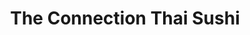 ---
layout: place
title: "The Connection Thai Sushi"
permalink: /nevada/henderson/the-connection-thai-sushi.html
stateAbbr: NV
stateName: Nevada
cityName: Henderson
seo:
  name: "The Connection Thai Sushi"
  type: Restaurant
  links: http://theconnectionthaisushi.net/
description: "Looking for sushi in Henderson, Nevada? Check out The Connection Thai Sushi for a delightful Japanese dining experience. Enjoy a variety of sushi and other d..."
place_id: ChIJ8y2fQ_TRyIAR7d89bGf2jjw
photos:
  - name: >-
      places/ChIJ8y2fQ_TRyIAR7d89bGf2jjw/photos/AeeoHcK6dptBZQZadLwlaipSNPJIHMvNoH6SGabcEqT5IeME8UiqRAZCGiEryPKg3LciP6CxZNG2ii70V_mxM3O71p0wVzPnaSDpsPnehK_3rxhd1d9iSN5_BWCe_B-pMTvMr5JkYd84X6e-AjIS0DQP6IffJx5znsSN6c_dawFPPDN-m9L6LGCHQRAA5UDnjQLbm1y0VFPC7MAiK3USe_Uf2fh3MineL9qlSIgsPJ4J84TtIOSo_qNx0EqqCD8Z1hBMgsfv59TatSjRht4n0t0ZLSYjsziTad-ra0eaBL2SKItPPg
    widthPx: 3024
    heightPx: 4032
    authorAttributions:
      - displayName: The Connection Thai Sushi
        uri: https://maps.google.com/maps/contrib/115336535608967455278
        photoUri: >-
          https://lh3.googleusercontent.com/a-/ALV-UjXcCEiApfbOgaZIRopZfRLwDFz5aLyIYz2BAMU9nLbzs7NOMGR3=s100-p-k-no-mo
    flagContentUri: >-
      https://www.google.com/local/imagery/report/?cb_client=maps_api_places.places_api&image_key=!1e10!2sAF1QipO_4N1UsESsoIlRbFlKc8Jsy5meF_kDp_FAIB-9&hl=en-US
    googleMapsUri: >-
      https://www.google.com/maps/place//data=!3m4!1e2!3m2!1sAF1QipO_4N1UsESsoIlRbFlKc8Jsy5meF_kDp_FAIB-9!2e10!4m2!3m1!1s0x80c8d1f4439f2df3:0x3c8ef6676c3ddfed
  - name: >-
      places/ChIJ8y2fQ_TRyIAR7d89bGf2jjw/photos/AeeoHcJjoxp51bGm-Cp78GS6MQYQzLcLo15dBf3nm2W4uJhdynt_SG9KS8tdd7oiy6aRDMfmhtCDuXT9c4G4s1nn077_ZHoTXsJl_gGUo8UkuVz4Dm-ip4A2vsL2YhYLNDEPSRPs9wSgIuhYdk2ZnlzgewiHCXGd3CbSJNBrlvTwaCMHyKyjh8SV34vig2KWc1z9EQ02HBx16H3bi2NyyO4z8LueLbxXcaBu3JB5Y0Xl4lZDF6ZPPdv2z-SXC5NaqDgnMeYni54ZN3NqbK61ptxUUd5fVsDQVe6xdCwUqEwrYEC9zQ
    widthPx: 4032
    heightPx: 2269
    authorAttributions:
      - displayName: The Connection Thai Sushi
        uri: https://maps.google.com/maps/contrib/115336535608967455278
        photoUri: >-
          https://lh3.googleusercontent.com/a-/ALV-UjXcCEiApfbOgaZIRopZfRLwDFz5aLyIYz2BAMU9nLbzs7NOMGR3=s100-p-k-no-mo
    flagContentUri: >-
      https://www.google.com/local/imagery/report/?cb_client=maps_api_places.places_api&image_key=!1e10!2sAF1QipPiAUPoiifAVkCMRMemIQ2dG8zXpsV-MDxmV7ew&hl=en-US
    googleMapsUri: >-
      https://www.google.com/maps/place//data=!3m4!1e2!3m2!1sAF1QipPiAUPoiifAVkCMRMemIQ2dG8zXpsV-MDxmV7ew!2e10!4m2!3m1!1s0x80c8d1f4439f2df3:0x3c8ef6676c3ddfed
  - name: >-
      places/ChIJ8y2fQ_TRyIAR7d89bGf2jjw/photos/AeeoHcKq3RqNTnVDzha5Ro7LuKhcDPAnARS5zUVWYUjBFToZe7cb61vq961vasn81oon2Hj5tlfNAcsBbF5Nyk96IHvYXrYVkHoHA2wSuB9yggnE4DZVmecpX2MJSIlwZnqcr8FXKev_5DqbmUHYSHe__P330DGygvfEh0tkMx4PnYiRU1Fz5g2Cx35PaOQdJIy8vXhroIEpDZSUnGZEVrAo2HWoTC5GdkHpo9FKj70ki6s0vWp4PNnvpx-mL41fCmDxgUiCAjzzqMNfH1yfOQ0lAHgrLteEhm7YRj0E8jpG301LWbDP5ZAtL4guPSjno-oOE1pyq0TarCZWSNYjVcFs8NKE60r9QmC-UxQqThTZIosNI1Nvuucc6XP56Tq2hIAeJSXi2-266pkOx7hm6PoRpcBsyhUFCS10Q7sLT2AL_xVPAv28uqBK9BWE6Zmz9Q
    widthPx: 3000
    heightPx: 4000
    authorAttributions:
      - displayName: Juan Velez
        uri: https://maps.google.com/maps/contrib/105487686751479520356
        photoUri: >-
          https://lh3.googleusercontent.com/a-/ALV-UjURmS5A8zmgaFK2PIsc0bNs7870mplGC4xy0FF_ON6TfqwJHe9W=s100-p-k-no-mo
    flagContentUri: >-
      https://www.google.com/local/imagery/report/?cb_client=maps_api_places.places_api&image_key=!1e10!2sCIABIhADycKzCRwc5mfXAJYAAq0b&hl=en-US
    googleMapsUri: >-
      https://www.google.com/maps/place//data=!3m4!1e2!3m2!1sCIABIhADycKzCRwc5mfXAJYAAq0b!2e10!4m2!3m1!1s0x80c8d1f4439f2df3:0x3c8ef6676c3ddfed
  - name: >-
      places/ChIJ8y2fQ_TRyIAR7d89bGf2jjw/photos/AeeoHcLJwbHZtrcVPS01KfdG0z6koj_6ioBRceIVdVmO9sNTaF7OkdufYpSDtRpn0ybgK7Wt1KCi5BeBdbB8O9428TgCP_qXaKOYhyRdkSjwfvZkndlgdJxYEL4Neiog46O1s4K60yxdSK22h0DIt1YjauBGDNXVAnT7F3_bNJbtK2vC1sJteL-kW2Mr90mqU6eEZyWI8eZyuiHGQdgauZa9UcNm1ZupAoVLz6weyInz2CeSF9tXC0e_Q0gM0cxuSq2IE7sspFa9MwCppnjwy4rFXSeGxEz0joMNxO90btbVYV8Xh_fGUi8ckfPPebOoh5pgfYy8bgyNZrSlviL7TP9c-TPGoIQ8aznfVF5uow9T_vfspE_i25A6vT0aMhw_93sYPS9z3oGkj2nZA_ZspKeQ0agzstgu1mpglt8jSSbMERtPIhM
    widthPx: 4032
    heightPx: 3024
    authorAttributions:
      - displayName: Phithak Mongkhonthanasap
        uri: https://maps.google.com/maps/contrib/101008940438156475805
        photoUri: >-
          https://lh3.googleusercontent.com/a/ACg8ocKmG9BZvvf1kgUtrtYKurzA4rNWycmYt-KOTbZ-3bN8LT7u=s100-p-k-no-mo
    flagContentUri: >-
      https://www.google.com/local/imagery/report/?cb_client=maps_api_places.places_api&image_key=!1e10!2sCIHM0ogKEICAgICW_In2yQE&hl=en-US
    googleMapsUri: >-
      https://www.google.com/maps/place//data=!3m4!1e2!3m2!1sCIHM0ogKEICAgICW_In2yQE!2e10!4m2!3m1!1s0x80c8d1f4439f2df3:0x3c8ef6676c3ddfed
  - name: >-
      places/ChIJ8y2fQ_TRyIAR7d89bGf2jjw/photos/AeeoHcI3bGigSCkq61ItIo8iJORRgUyBYcDE6pMyGrA89Q3a5F1pEhLepYJiaOiGJoTjcFoN9GP5SWvm03fDyN7zB4URWuGTZBjx--dKpkDMBg7yL-9DG3lAeoqk57bQqhdDhqKldosB9vkwxERnvCoJPgyQjkMuiw9toEgQvGSsyV9KuFTSt0xxZHsjCfQPFnK1bGH1efZJ7K5JXyG0CAvoYExjU6IOGAgIzL1OsWDNdfHUPf7khMkdFjvZHIDjPtckb1p715IQypYd9Kp2clmVZxss852CqNPBJdS_chVhW6iAoQ
    widthPx: 1478
    heightPx: 1108
    authorAttributions:
      - displayName: The Connection Thai Sushi
        uri: https://maps.google.com/maps/contrib/115336535608967455278
        photoUri: >-
          https://lh3.googleusercontent.com/a-/ALV-UjXcCEiApfbOgaZIRopZfRLwDFz5aLyIYz2BAMU9nLbzs7NOMGR3=s100-p-k-no-mo
    flagContentUri: >-
      https://www.google.com/local/imagery/report/?cb_client=maps_api_places.places_api&image_key=!1e10!2sAF1QipP4hnW_tDQ6yZwgZIfMDCzEZSfPb9f0yWaiZ--n&hl=en-US
    googleMapsUri: >-
      https://www.google.com/maps/place//data=!3m4!1e2!3m2!1sAF1QipP4hnW_tDQ6yZwgZIfMDCzEZSfPb9f0yWaiZ--n!2e10!4m2!3m1!1s0x80c8d1f4439f2df3:0x3c8ef6676c3ddfed
  - name: >-
      places/ChIJ8y2fQ_TRyIAR7d89bGf2jjw/photos/AeeoHcILNvWPACIyP_skJUfuOadIPY-bdQCC60q7An_vkbhaKm5GR2QYVHbEIP3R8zgkcdvzFYk0fnfKFa0wNK8WMYFbUK337-ndLKlLCpeo3ZRA3iruVpjDtDpRcDr8g1SUttEagut705nlaFjAG40KhLB50fG0WlL0tUPge8O1PQvGk4joDEH0gSBUxPOcaPSOxgxL3C14SnWiD1ZyEcHVP17OypIy8WoYUpZ_2mqNy_UZGgVS00YcDBNAmg-K8LP6tTEY73pGC-7W13nJPN4q4WTjsQGrMA3Mf2ZEEGK_SqrXUw
    widthPx: 960
    heightPx: 720
    authorAttributions:
      - displayName: The Connection Thai Sushi
        uri: https://maps.google.com/maps/contrib/115336535608967455278
        photoUri: >-
          https://lh3.googleusercontent.com/a-/ALV-UjXcCEiApfbOgaZIRopZfRLwDFz5aLyIYz2BAMU9nLbzs7NOMGR3=s100-p-k-no-mo
    flagContentUri: >-
      https://www.google.com/local/imagery/report/?cb_client=maps_api_places.places_api&image_key=!1e10!2sAF1QipMInnOR_9LT8Ub04W_OHf2yONxiZUfcj1RaiHoN&hl=en-US
    googleMapsUri: >-
      https://www.google.com/maps/place//data=!3m4!1e2!3m2!1sAF1QipMInnOR_9LT8Ub04W_OHf2yONxiZUfcj1RaiHoN!2e10!4m2!3m1!1s0x80c8d1f4439f2df3:0x3c8ef6676c3ddfed
  - name: >-
      places/ChIJ8y2fQ_TRyIAR7d89bGf2jjw/photos/AeeoHcKCt3N39uspJvOZOm97L0nwgfa3Kp-Tchax0doLaKsPJdx-j6LwZlQFu_DgLKrtw81x1cJbSN_SdQLQfKRZnNA1TiTAsZg16bTVRPEFTomvmNAuv4e-VhPhDb-MjuxDraKQBynxCX_vYOIbgL7BDg0BdyTqRAuCWogkOri9jrooBGCTWr1EYOAk7quEBF0vAL33j9m9QrWBg5F5Jg8NVrvIT2Sik4vwwdXoDXwVJDoWh7ad0NQNry93YiGOUhwcVv01VXk_vn1N8xKHrX239JQvvdmNA1RhXHANwHmx24_Hdg
    widthPx: 4032
    heightPx: 3024
    authorAttributions:
      - displayName: The Connection Thai Sushi
        uri: https://maps.google.com/maps/contrib/115336535608967455278
        photoUri: >-
          https://lh3.googleusercontent.com/a-/ALV-UjXcCEiApfbOgaZIRopZfRLwDFz5aLyIYz2BAMU9nLbzs7NOMGR3=s100-p-k-no-mo
    flagContentUri: >-
      https://www.google.com/local/imagery/report/?cb_client=maps_api_places.places_api&image_key=!1e10!2sAF1QipMg_zC1Q0C3LlZehzquGNF5QbNXOTOAInAm1HCN&hl=en-US
    googleMapsUri: >-
      https://www.google.com/maps/place//data=!3m4!1e2!3m2!1sAF1QipMg_zC1Q0C3LlZehzquGNF5QbNXOTOAInAm1HCN!2e10!4m2!3m1!1s0x80c8d1f4439f2df3:0x3c8ef6676c3ddfed
  - name: >-
      places/ChIJ8y2fQ_TRyIAR7d89bGf2jjw/photos/AeeoHcLV-5EJxN-ruEe7ttX8B9ZWYN2CGbA8YLil_eWa68_cK_HW-1RqRBNSwZ01B7cMywgTTz80vxILlwh9ZVI6ZeLCkVwP3qECKMT3tbq1flsz3A-gPHGFp7BBHmOYAobyjftgSy2yfvgH27sfiY5Sl00X_ExhFRvkOC_MLH78zzWJWZBV4CERD2lzPR_0t_q1g8ktjMDzpl6EVSjIAecy--WRiQyaDba1vz2UpKGQZx5qZ0Lxc0iCMj23Z8AhrukvSDhNyxTwih-2l5dYoIYZbF-XH0G36FmmzSXxOE70YvDIGg
    widthPx: 4032
    heightPx: 3024
    authorAttributions:
      - displayName: The Connection Thai Sushi
        uri: https://maps.google.com/maps/contrib/115336535608967455278
        photoUri: >-
          https://lh3.googleusercontent.com/a-/ALV-UjXcCEiApfbOgaZIRopZfRLwDFz5aLyIYz2BAMU9nLbzs7NOMGR3=s100-p-k-no-mo
    flagContentUri: >-
      https://www.google.com/local/imagery/report/?cb_client=maps_api_places.places_api&image_key=!1e10!2sAF1QipN0dyIRwS0B1clWzSDFPMoyBcobCJOT-C2yWK09&hl=en-US
    googleMapsUri: >-
      https://www.google.com/maps/place//data=!3m4!1e2!3m2!1sAF1QipN0dyIRwS0B1clWzSDFPMoyBcobCJOT-C2yWK09!2e10!4m2!3m1!1s0x80c8d1f4439f2df3:0x3c8ef6676c3ddfed
  - name: >-
      places/ChIJ8y2fQ_TRyIAR7d89bGf2jjw/photos/AeeoHcLnZR3CG8rHgTjx3s7XH73MWItMK9-pg48Yj7N00px1KiBZjjUY97oxbbz27k29MrSXDPGwxRDNpW8EbY1zOdO6p1M_bN9slswo-emsH3yaTPwrb0RC7w-dK0jZ685LyOnsa-c9QijQcIUEs0a7lYDRH34HzMA73GhCTCS6TSh-CxK1lfu5Lwp9348C7fvd41o8V7ZBAf6XbGNmaoBcAaMf9jhIYtPAD6yZZEYuDQwUH81V678IJhjUHkb0wJ2BnVVYsBP42k-CYVw8PtSOp2ia_Izr_jHeDzx-Ou3sL6iJ8A
    widthPx: 4032
    heightPx: 3024
    authorAttributions:
      - displayName: The Connection Thai Sushi
        uri: https://maps.google.com/maps/contrib/115336535608967455278
        photoUri: >-
          https://lh3.googleusercontent.com/a-/ALV-UjXcCEiApfbOgaZIRopZfRLwDFz5aLyIYz2BAMU9nLbzs7NOMGR3=s100-p-k-no-mo
    flagContentUri: >-
      https://www.google.com/local/imagery/report/?cb_client=maps_api_places.places_api&image_key=!1e10!2sAF1QipP6XaTIbTEl1rabLeErrI-yZtZgbZGsGCTewYUM&hl=en-US
    googleMapsUri: >-
      https://www.google.com/maps/place//data=!3m4!1e2!3m2!1sAF1QipP6XaTIbTEl1rabLeErrI-yZtZgbZGsGCTewYUM!2e10!4m2!3m1!1s0x80c8d1f4439f2df3:0x3c8ef6676c3ddfed
  - name: >-
      places/ChIJ8y2fQ_TRyIAR7d89bGf2jjw/photos/AeeoHcIjbdiSJDs5pn9LJX9B7wLzm6p43eoFW8vUFHdJtbZ9IuXq3D2ErTHGcJ5eMhMRBXmFjFEiZSvDichyfgnfGezVFJ_6kBret6EF0EoU68oHRMkm_mzOKI0B3XE3ZJiRVFtve76uzKhMNAk-fVinTSeHWbAvhcER1X0OyOnUfFIC8hcj1VCj38Pd5NvxQMVxpVMaE4d23DLWZxtgNs6IMcRSK4xmxw91JchtUpiwscMUW6RPB57Wh9Yn6vGpCm0kwC8w-SrLdgO5dPMhLQfwjXF0mNzZYaClucG4fA1_eeoRcg
    widthPx: 4032
    heightPx: 3024
    authorAttributions:
      - displayName: The Connection Thai Sushi
        uri: https://maps.google.com/maps/contrib/115336535608967455278
        photoUri: >-
          https://lh3.googleusercontent.com/a-/ALV-UjXcCEiApfbOgaZIRopZfRLwDFz5aLyIYz2BAMU9nLbzs7NOMGR3=s100-p-k-no-mo
    flagContentUri: >-
      https://www.google.com/local/imagery/report/?cb_client=maps_api_places.places_api&image_key=!1e10!2sAF1QipPEBVgpK8hd1YnD8t4-EwkUKXmsYTkznBcahEc6&hl=en-US
    googleMapsUri: >-
      https://www.google.com/maps/place//data=!3m4!1e2!3m2!1sAF1QipPEBVgpK8hd1YnD8t4-EwkUKXmsYTkznBcahEc6!2e10!4m2!3m1!1s0x80c8d1f4439f2df3:0x3c8ef6676c3ddfed
address: 2724 N Green Valley Pkwy, Henderson, NV 89014, USA
street: 2724 N Green Valley Pkwy
city: Henderson
state: NV
zip: '89014'
country: USA
neighborhood: Green Valley North
latitude: '36.069584'
longitude: '-115.080631'
accessibility_options:
  wheelchairAccessibleParking: true
  wheelchairAccessibleEntrance: true
  wheelchairAccessibleRestroom: true
  wheelchairAccessibleSeating: true
business_status: OPERATIONAL
name: The Connection Thai Sushi
google_maps_links:
  directionsUri: >-
    https://www.google.com/maps/dir//''/data=!4m7!4m6!1m1!4e2!1m2!1m1!1s0x80c8d1f4439f2df3:0x3c8ef6676c3ddfed!3e0
  placeUri: https://maps.google.com/?cid=4363696013026648045
  writeAReviewUri: >-
    https://www.google.com/maps/place//data=!4m3!3m2!1s0x80c8d1f4439f2df3:0x3c8ef6676c3ddfed!12e1
  reviewsUri: >-
    https://www.google.com/maps/place//data=!4m4!3m3!1s0x80c8d1f4439f2df3:0x3c8ef6676c3ddfed!9m1!1b1
  photosUri: >-
    https://www.google.com/maps/place//data=!4m3!3m2!1s0x80c8d1f4439f2df3:0x3c8ef6676c3ddfed!10e5
primary_type: Restaurant
opening_hours:
  regular: null
  current: null
secondary_opening_hours:
  regular:
    weekdayDescriptions: null
    type: null
  current:
    weekdayDescriptions: null
    type: null
phone: (702) 522-7736
price_level: PRICE_LEVEL_MODERATE
price_range: $20 &ndash; $30
rating: '4.7'
rating_count: 203
website: http://theconnectionthaisushi.net/
reviews: null
parking_options: null
payment_options: null
allow_dogs: null
curbside_pickup: null
delivery: null
dine_in: null
good_for_children: null
good_for_groups: null
good_for_sports: null
live_music: null
menu_for_children: null
outdoor_seating: null
reservable: null
restroom: null
serves_beer: null
serves_breakfast: null
serves_brunch: null
serves_cocktails: null
serves_coffee: null
serves_dinner: null
serves_dessert: null
serves_lunch: null
serves_vegetarian_food: null
serves_wine: null
takeout: null
summary: null

---